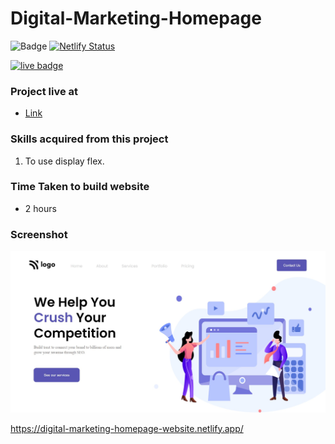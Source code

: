# Digital-Marketing-Homepage

![Badge](https://img.shields.io/badge/Technologies-HTML%2FCSS-brightgreen) [![Netlify Status](https://api.netlify.com/api/v1/badges/8163e3ec-c4be-46ab-af5f-f151a9056730/deploy-status)](https://digital-marketing-homepage-website.netlify.app/)

[![live badge](https://img.shields.io/badge/Status-Live-green)](https://digital-marketing-homepage-website.netlify.app/)

### Project live at
- [Link](https://digital-marketing-homepage-website.netlify.app/)

### Skills acquired from this project
1. To use display flex.

### Time Taken to build website
- 2 hours

### Screenshot

![Screenshot](/4_screenshot.png)

https://digital-marketing-homepage-website.netlify.app/